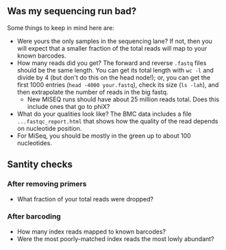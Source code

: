 ## Was my sequencing run bad?

Some things to keep in mind here are:
* Were yours the only samples in the sequencing lane? If not, then you will expect that a smaller fraction of the total reads will map to your known barcodes.
* How many reads did you get? The forward and reverse ``.fastq`` files should be the same length. You can get its total length with ``wc -l`` and divide by 4 (but don't do this on the head node!); or, you can get the first 1000 entries (``head -4000 your.fastq``), check its size (``ls -lah``), and then extrapolate the number of reads in the big fastq.
  * New MISEQ runs should have about 25 million reads total. Does this include ones that go to phiX?
* What do your qualities look like? The BMC data includes a file ``...fastqc_report.html`` that shows how the quality of the read depends on nucleotide position.
* For MiSeq, you should be mostly in the green up to about 100 nucleotides.

## Santity checks

### After removing primers
* What fraction of your total reads were dropped?

### After barcoding
* How many index reads mapped to known barcodes?
* Were the most poorly-matched index reads the most lowly abundant?
